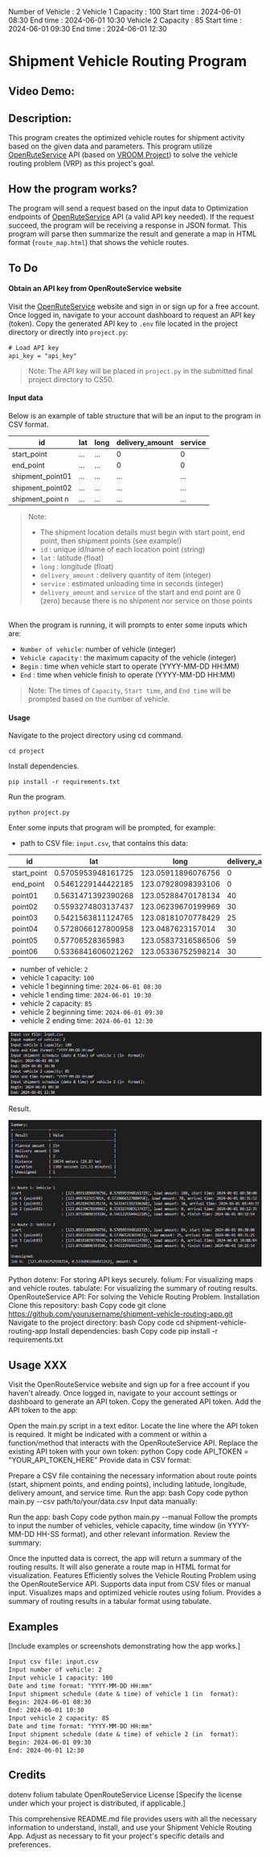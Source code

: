 Number of Vehicle   : 2
Vehicle 1
    Capacity        : 100
    Start time      : 2024-06-01 08:30
    End time        : 2024-06-01 10:30
Vehicle 2
    Capacity        : 85
    Start time      : 2024-06-01 09:30
    End time        : 2024-06-01 12:30


# Shipment Vehicle Routing Program
## Video Demo:
## Description:
This program creates the optimized vehicle routes for shipment activity based on the given data and parameters. This program utilize [OpenRuteService](https://openrouteservice.org/) API (based on [VROOM Project](https://github.com/VROOM-Project/vroom)) to solve the vehicle routing problem (VRP) as this project's goal.

## How the program works?
The program will send a request based on the input data to Optimization endpoints of [OpenRuteService](https://openrouteservice.org/) API (a valid 
API key needed). If the request succeed, the program will be receiving a response in JSON format. This program will parse then summarize the result and generate a map in HTML format (`route_map.html`) that shows the vehicle routes.

## To Do
#### Obtain an API key from OpenRouteService website
Visit the [OpenRuteService](https://openrouteservice.org/) website and sign in or sign up for a free account. Once logged in, navigate to your account dashboard to request an API key (token). Copy the generated API key to `.env` 
file located in the project directory or directly into `project.py`:
```commandline
# Load API key
api_key = "api_key"
```
> Note: The API key will be placed in `project.py`  in the submitted final project directory to CS50.


#### Input data
Below is an example of table structure that will be an input to the program in CSV format.

| id               | lat                | long               | delivery_amount | service |
| ---------------- | ------------------ | ------------------ | --------------- | ------- |
| start_point      | ... | ... | 0               | 0       |
| end_point        | ... | ... | 0               | 0       |
| shipment_point01 | ... | ... | ...             | ...    |
| shipment_point02 | ... | ... | ...             | ...     |
| shipment_point n  | ...                | ...                | ...             | ...     |

> Note:
> * The shipment location details must begin with start point, end point, then shipment points (see example!)
> * `id` : unique id/name of each location point (string)
> * `lat` : latitude (float)
> * `long` : longitude (float)
> * `delivery_amount` : delivery quantity of item (integer)
> * `service` : estimated unloading time in seconds (integer)
> * `delivery_amount` and `service` of the start and end point are 0 (zero) because there is no shipment nor service on those points

<br>
When the program is running, it will prompts to enter some inputs which are:

* `Number of vehicle`: number of vehicle (integer)
* `Vehicle capacity` : the maximum capacity of the vehicle (integer)
* `Begin` : time when vehicle start to operate (YYYY-MM-DD HH:MM)
* `End` : time when vehicle finish to operate (YYYY-MM-DD HH:MM)
> Note: The times of `Capacity`, `Start time`, and `End time` will be prompted based on the number of vehicle. 

#### Usage
Navigate to the project directory using cd command.
```
cd project
```
Install dependencies.
```commandline
pip install -r requirements.txt
```
Run the program.
```
python project.py
```
Enter some inputs that program will be prompted, for example:
* path to CSV file: `input.csv`, that contains this data:

| id          | lat                | long               | delivery_amount | service |
| ----------- | ------------------ | ------------------ | --------------- | ------- |
| start_point | 0.5705953948161725 | 123.05911896076756 | 0               | 0       |
| end_point   | 0.5461229144422185 | 123.07928098393106 | 0               | 0       |
| point01     | 0.5631471392390268 | 123.05288470178134 | 40              | 1200    |
| point02     | 0.5593274803137437 | 123.06239670199969 | 30              | 900     |
| point03     | 0.5421563811124765 | 123.08181070778429 | 25              | 750     |
| point04     | 0.5728066127800958 | 123.0487623157014  | 30              | 900     |
| point05     | 0.57706528365983   | 123.05837316586506 | 59              | 1770    |
| point06     | 0.5336841606021262 | 123.05336752598214 | 30              | 900     |


* number of vehicle: `2`
* vehicle 1 capacity: `100`
* vehicle 1 beginning time: `2024-06-01 08:30`
* vehicle 1 ending time: `2024-06-01 10:30`
* vehicle 2 capacity: `85`
* vehicle 2 beginning time: `2024-06-01 09:30`
* vehicle 2 ending time: `2024-06-01 12:30`

![alt text](img/img001-result.png)

Result.

![alt text](img/img002-result.png)





Python
dotenv: For storing API keys securely.
folium: For visualizing maps and vehicle routes.
tabulate: For visualizing the summary of routing results.
OpenRouteService API: For solving the Vehicle Routing Problem.
Installation
Clone this repository:
bash
Copy code
git clone https://github.com/yourusername/shipment-vehicle-routing-app.git
Navigate to the project directory:
bash
Copy code
cd shipment-vehicle-routing-app
Install dependencies:
bash
Copy code
pip install -r requirements.txt


## Usage XXX


Visit the OpenRouteService website and sign up for a free account if you haven't already.
Once logged in, navigate to your account settings or dashboard to generate an API token.
Copy the generated API token.
Add the API token to the app:

Open the main.py script in a text editor.
Locate the line where the API token is required. It might be indicated with a comment or within a function/method that interacts with the OpenRouteService API.
Replace the existing API token with your own token:
python
Copy code
API_TOKEN = "YOUR_API_TOKEN_HERE"
Provide data in CSV format:

Prepare a CSV file containing the necessary information about route points (start, shipment points, and ending points), including latitude, longitude, delivery amount, and service time.
Run the app:
bash
Copy code
python main.py --csv path/to/your/data.csv
Input data manually:

Run the app:
bash
Copy code
python main.py --manual
Follow the prompts to input the number of vehicles, vehicle capacity, time window (in YYYY-MM-DD HH-SS format), and other relevant information.
Review the summary:

Once the inputted data is correct, the app will return a summary of the routing results.
It will also generate a route map in HTML format for visualization.
Features
Efficiently solves the Vehicle Routing Problem using the OpenRouteService API.
Supports data input from CSV files or manual input.
Visualizes maps and optimized vehicle routes using folium.
Provides a summary of routing results in a tabular format using tabulate.


## Examples
[Include examples or screenshots demonstrating how the app works.]


```
Input csv file: input.csv
Input number of vehicle: 2
Input vehicle 1 capacity: 100
Date and time format: "YYYY-MM-DD HH:mm"
Input shipment schedule (date & time) of vehicle 1 (in  format):
Begin: 2024-06-01 08:30
End: 2024-06-01 10:30
Input vehicle 2 capacity: 85
Date and time format: "YYYY-MM-DD HH:mm"
Input shipment schedule (date & time) of vehicle 2 (in  format):
Begin: 2024-06-01 09:30
End: 2024-06-01 12:30
```




## Credits
dotenv
folium
tabulate
OpenRouteService
License
[Specify the license under which your project is distributed, if applicable.]

This comprehensive README.md file provides users with all the necessary information to understand, install, and use your Shipment Vehicle Routing App. Adjust as necessary to fit your project's specific details and preferences.
